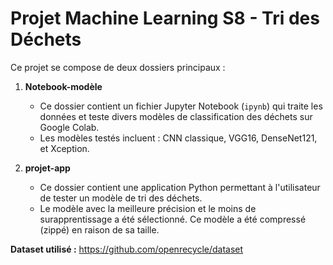 # Projet Machine Learning S8 - Tri des Déchets


Ce projet se compose de deux dossiers principaux : 

1. **Notebook-modèle**
   - Ce dossier contient un fichier Jupyter Notebook (`ipynb`) qui traite les données et teste divers modèles de classification des déchets sur Google Colab.
   - Les modèles testés incluent : CNN classique, VGG16, DenseNet121, et Xception.

2. **projet-app**
   - Ce dossier contient une application Python permettant à l'utilisateur de tester un modèle de tri des déchets.
   - Le modèle avec la meilleure précision et le moins de surapprentissage a été sélectionné. Ce modèle a été compressé (zippé) en raison de sa taille.

**Dataset utilisé :** https://github.com/openrecycle/dataset
